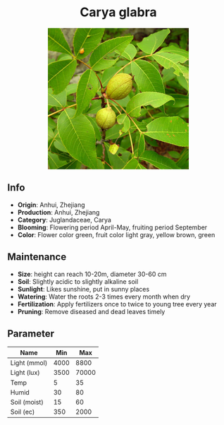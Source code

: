 <h1 align='center'>Carya glabra</h1>
<p align="center">
    <img 
        align='center'
        width='320'
        src="../images/carya glabra.png" 
        alt='Carya glabra' />
</p>

## Info

 - **Origin**: Anhui, Zhejiang
 - **Production**: Anhui, Zhejiang
 - **Category**: Juglandaceae, Carya
 - **Blooming**: Flowering period April-May, fruiting period September
 - **Color**: Flower color green, fruit color light gray, yellow brown, green

## Maintenance

 - **Size**: height can reach 10-20m, diameter 30-60 cm
 - **Soil**: Slightly acidic to slightly alkaline soil
 - **Sunlight**: Likes sunshine, put in sunny places
 - **Watering**: Water the roots 2-3 times every month when dry
 - **Fertilization**: Apply fertilizers once to twice to young tree every year
 - **Pruning**: Remove diseased and dead leaves timely

## Parameter

| Name         | Min  | Max   |
|--------------|------|-------|
| Light (mmol) | 4000 | 8800  |
| Light (lux)  | 3500 | 70000 |
| Temp         | 5    | 35    |
| Humid        | 30   | 80    |
| Soil (moist) | 15   | 60    |
| Soil (ec)    | 350  | 2000  |